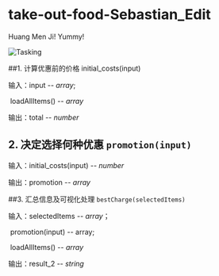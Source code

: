 # take-out-food-Sebastian_Edit
Huang Men Ji! Yummy!

 ![Tasking](take-out-food-Sebastian_Edit/Tasking.jpg)

##1. 计算优惠前的价格 initial_costs(input)

输入：input -- *array*;

​             loadAllItems() -- *array*

输出：total -- *number*

## 2. 决定选择何种优惠 `promotion(input)`

输入：initial_costs(input) -- *number*

输出：promotion -- *array*

##3. 汇总信息及可视化处理 `bestCharge(selectedItems)`

输入：selectedItems -- *array*；

​             promotion(input) -- array;

​             loadAllItems() -- *array*

输出：result_2 -- *string*

